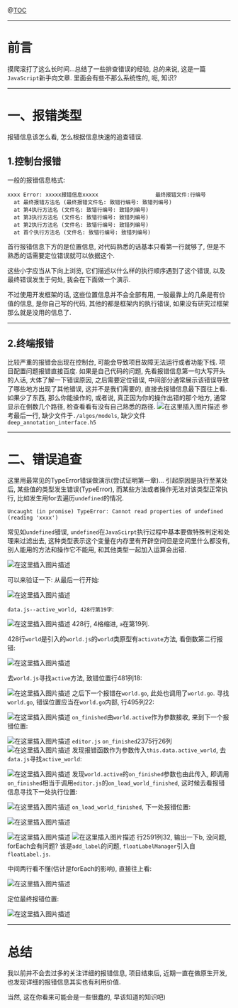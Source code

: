 @[TOC](文章目录)

---

# 前言
摸爬滚打了这么长时间...总结了一些排查错误的经验, 总的来说, 这是一篇`JavaScript`新手向文章.
里面会有些不那么系统性的, 呃, 知识?

---

# 一、报错类型
报错信息该怎么看, 怎么根据信息快速的追查错误.

## 1.控制台报错
一般的报错信息格式:
```
xxxx Error: xxxxx报错信息xxxxx                  最终报错文件:行编号 
  at 最终报错方法名 (最终报错文件名: 致错行编号: 致错列编号) 
  at 第4执行方法名 (文件名: 致错行编号: 致错列编号)
  at 第3执行方法名 (文件名: 致错行编号: 致错列编号)
  at 第2执行方法名 (文件名: 致错行编号: 致错列编号)
  at 首个执行方法名 (文件名: 致错行编号: 致错列编号) 
```
首行报错信息下方的是位置信息, 对代码熟悉的话基本只看第一行就够了, 但是不熟悉的话需要定位错误就可以依据这个.

这些小字应当从下向上浏览, 它们描述以什么样的执行顺序遇到了这个错误, 以及最终错误发生于何处, 我会在下面做一个演示. 

不过使用开发框架的话, 这些位置信息并不会全部有用, 一般最靠上的几条是有价值的信息, 是你自己写的代码, 其他的都是框架内的执行错误, 如果没有研究过框架那么就是没用的信息了.


---

## 2.终端报错
比较严重的报错会出现在控制台, 可能会导致项目故障无法运行或者功能下线.
项目配置问题报错直接百度.
如果是自己代码的问题, 先看报错信息第一句大写开头的人话, 大体了解一下错误原因, 之后需要定位错误, 中间部分通常展示该错误导致了哪些地方出现了其他错误, 这并不是我们需要的, 直接去报错信息最下面往上看.
如果少了东西, 那么你能操作的, 或者说, 真正因为你的操作出错的那个地方, 通常显示在倒数几个路径, 检查看看有没有自己熟悉的路径.
![在这里插入图片描述](https://img-blog.csdnimg.cn/051b36422e184cd188b2b9e4e40b934b.png#pic_left)
参考最后一行, 缺少文件于`./algos/models`, 缺少文件`deep_annotation_interface.h5`

---

# 二、错误追查
这里用最常见的TypeError错误做演示(尝试证明第一章)...
引起原因是执行至某处后, 某些值的类型发生错误(TypeError), 而某些方法或者操作无法对该类型正常执行, 比如发生用for去遍历`undefined`的情况.
```
Uncaught (in promise) TypeError: Cannot read properties of undefined (reading 'xxxx')
```
常见如`undefined`错误, `undefined`在`JavaScirpt`执行过程中基本要做特殊判定和处理来过滤出去, 这种类型表示这个变量在内存里有开辟空间但是空间里什么都没有, 别人能用的方法和操作它不能用, 和其他类型一起加入运算会出错.

![在这里插入图片描述](https://img-blog.csdnimg.cn/6d083af4383142988d4231b2e2d286d8.png#pic_left)

可以来验证一下:
从最后一行开始:

![在这里插入图片描述](https://img-blog.csdnimg.cn/da0dfce7acda4902a135c06ff719c0cc.png#pic_left)

`data.js--active_world, 428行第19字`:

![在这里插入图片描述](https://img-blog.csdnimg.cn/7242a4a32e7244d284ef1fb0fbdd04ec.png#pic_left)
428行, 4格缩进, `a`在第19列.

428行`world`是引入的`world.js`的`world`类原型有`activate`方法, 看倒数第二行报错:

![在这里插入图片描述](https://img-blog.csdnimg.cn/8a5d9e1bb97f4cf8847f37637b7fed7f.png#pic_left)

去`world.js`寻找`active`方法, 致错位置行481列18:

![在这里插入图片描述](https://img-blog.csdnimg.cn/1aa17d8c9c604c24a68a9e8197b94e03.png#pic_center)
之后下一个报错在`world.go`, 此处也调用了`world.go`.
寻找`world.go`, 错误位置应当在`world.go`内部, 行495列22:

![在这里插入图片描述](https://img-blog.csdnimg.cn/cbc29229d2a04e7aa9992dc9b561373b.png#pic_left)
`on_finished`由`world.active`作为参数接收, 来到下一个报错位置:

![在这里插入图片描述](https://img-blog.csdnimg.cn/a7539dc4218e4acdb762bde32dff80d3.png#pic_left)
`editor.js` `on_finished`2375行26列
![在这里插入图片描述](https://img-blog.csdnimg.cn/79a5a086a0d6497a8e5deb3da7b34f49.png#pic_center)
 发现报错函数作为参数传入`this.data.active_world`, 去`data.js`寻找`active_world`:

![在这里插入图片描述](https://img-blog.csdnimg.cn/470f68c5851345fa85f5756f78fbb562.png#pic_left)
发现`world.active`的`on_finished`参数也由此传入, 即调用`on_finished`相当于调用`editor.js`的`on_load_world_finished`, 这时候去看报错信息寻找下一处执行位置:

![在这里插入图片描述](https://img-blog.csdnimg.cn/ea667bdd89e04bafa8a14d04c3b1298b.png#pic_left)
`on_load_world_finished`, 下一处报错位置:

![在这里插入图片描述](https://img-blog.csdnimg.cn/6cc4c9939f4a4052bcf8ecc6c564e44e.png#pic_left)

![在这里插入图片描述](https://img-blog.csdnimg.cn/75cc0a6a53cb4bb18f7c77b431ae4b28.png#pic_left)
![在这里插入图片描述](https://img-blog.csdnimg.cn/8c625dd8864e406d87c0f13166a68c38.png#pic_left)
行2591列32, 输出一下b, 没问题, forEach会有问题? 该是`add_label`的问题, `floatLabelManager`引入自`floatLabel.js`.

中间两行看不懂(估计是forEach的影响), 直接往上看:

![在这里插入图片描述](https://img-blog.csdnimg.cn/6576d63380334186a23754280996f1a6.png#pic_left)

定位最终报错位置:

![在这里插入图片描述](https://img-blog.csdnimg.cn/071ec121c5b3426ba11d166c06dc4bb0.png#pic_left)

---

# 总结
我以前并不会去过多的关注详细的报错信息, 项目结束后, 近期一直在做原生开发, 也发现详细的报错信息其实也有利用价值.

当然, 这在你看来可能会是一些很蠢的, 早该知道的知识吧)